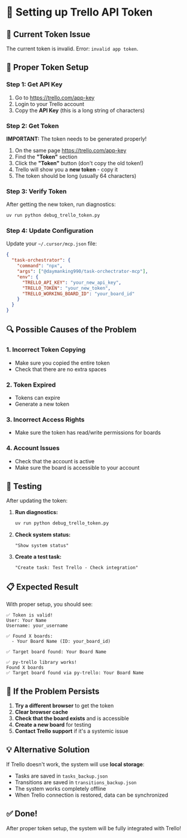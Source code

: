 # 🔑 Setting up Trello API Token

## 🚨 Current Token Issue

The current token is invalid. Error: `invalid app token`.

## 🔧 Proper Token Setup

### Step 1: Get API Key

1. Go to https://trello.com/app-key
2. Login to your Trello account
3. Copy the **API Key** (this is a long string of characters)

### Step 2: Get Token

**IMPORTANT:** The token needs to be generated properly!

1. On the same page https://trello.com/app-key
2. Find the **"Token"** section
3. Click the **"Token"** button (don't copy the old token!)
4. Trello will show you a **new token** - copy it
5. The token should be long (usually 64 characters)

### Step 3: Verify Token

After getting the new token, run diagnostics:

```bash
uv run python debug_trello_token.py
```

### Step 4: Update Configuration

Update your `~/.cursor/mcp.json` file:

```json
{
  "task-orchestrator": {
    "command": "npx",
    "args": ["@daymanking990/task-orchectrator-mcp"],
    "env": {
      "TRELLO_API_KEY": "your_new_api_key",
      "TRELLO_TOKEN": "your_new_token",
      "TRELLO_WORKING_BOARD_ID": "your_board_id"
    }
  }
}
```

## 🔍 Possible Causes of the Problem

### 1. Incorrect Token Copying
- Make sure you copied the entire token
- Check that there are no extra spaces

### 2. Token Expired
- Tokens can expire
- Generate a new token

### 3. Incorrect Access Rights
- Make sure the token has read/write permissions for boards

### 4. Account Issues
- Check that the account is active
- Make sure the board is accessible to your account

## 🧪 Testing

After updating the token:

1. **Run diagnostics:**
   ```bash
   uv run python debug_trello_token.py
   ```

2. **Check system status:**
   ```
   "Show system status"
   ```

3. **Create a test task:**
   ```
   "Create task: Test Trello - Check integration"
   ```

## 📋 Expected Result

With proper setup, you should see:

```
✅ Token is valid!
User: Your Name
Username: your_username

✅ Found X boards:
  - Your Board Name (ID: your_board_id)

✅ Target board found: Your Board Name

✅ py-trello library works!
Found X boards
✅ Target board found via py-trello: Your Board Name
```

## 🚨 If the Problem Persists

1. **Try a different browser** to get the token
2. **Clear browser cache**
3. **Check that the board exists** and is accessible
4. **Create a new board** for testing
5. **Contact Trello support** if it's a systemic issue

## 💡 Alternative Solution

If Trello doesn't work, the system will use **local storage**:

- Tasks are saved in `tasks_backup.json`
- Transitions are saved in `transitions_backup.json`
- The system works completely offline
- When Trello connection is restored, data can be synchronized

## ✅ Done!

After proper token setup, the system will be fully integrated with Trello! 